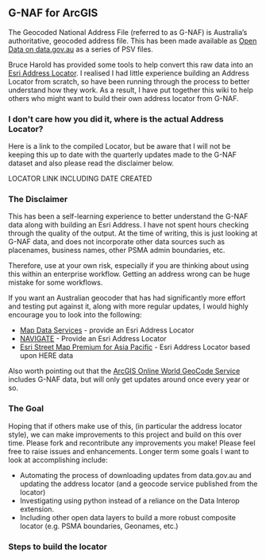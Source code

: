 ## G-NAF for ArcGIS

The Geocoded National Address File (referred to as G-NAF) is Australia’s authoritative, geocoded address file.  This has been made available as [Open Data on data.gov.au](https://data.gov.au/dataset/geocoded-national-address-file-g-naf) as a series of PSV files. 

Bruce Harold has provided some tools to help convert this raw data into an [Esri Address Locator](http://pro.arcgis.com/en/pro-app/help/data/geocoding/create-a-locator.htm).  I realised I had little experience building an Address Locator from scratch, so have been running through the process to better understand how they work.  As a result, I have put together this wiki to help others who might want to build their own address locator from G-NAF.

### I don't care how you did it, where is the actual Address Locator?

Here is a link to the compiled Locator, but be aware that I will not be keeping this up to date with the quarterly updates made to the G-NAF dataset and also please read the disclaimer below.

LOCATOR LINK INCLUDING DATE CREATED

### The Disclaimer

This has been a self-learning experience to better understand the G-NAF data along with building an Esri Address.  I have not spent hours checking through the quality of the output.  At the time of writing, this is just looking at G-NAF data, and does not incorporate other data sources such as placenames, business names, other PSMA admin boundaries, etc. 

Therefore, use at your own risk, especially if you are thinking about using this within an enterprise workflow.  Getting an address wrong can be huge mistake for some workflows. 

If you want an Australian geocoder that has had significantly more effort and testing put against it, along with more regular updates, I would highly encourage you to look into the following:

* [Map Data Services](http://mapdataservices.com/industries-retail-locators) - provide an Esri Address Locator
* [NAVIGATE](https://www.psma.com.au/get-data/navigate) - Provide an Esri Address Locator
* [Esri Street Map Premium for Asia Pacific](http://www.esri.com/data/streetmap) - Esri Address Locator based upon HERE data

Also worth pointing out that the [ArcGIS Online World GeoCode Service](https://developers.arcgis.com/rest/geocode/api-reference/overview-world-geocoding-service.htm) includes G-NAF data, but will only get updates around once every year or so. 

### The Goal

Hoping that if others make use of this, (in particular the address locator style), we can make improvements to this project and build on this over time.  Please fork and recontribute any improvements you make! Please feel free to raise issues and enhancements.  Longer term some goals I want to look at accomplishing include:

* Automating the process of downloading updates from data.gov.au and updating the address locator (and a geocode service published from the locator)
* Investigating using python instead of a reliance on the Data Interop extension.
* Including other open data layers to build a more robust composite locator (e.g. PSMA boundaries, Geonames, etc.)

### Steps to build the locator

